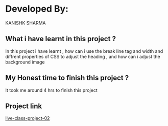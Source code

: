 # Developed By:

KANISHK SHARMA



## What i have learnt in this project ?

In this project i have learnt , how can i use the break line tag and width and diffrent properties of CSS to adjust the heading , and how can i adjust the background image 


## My Honest time to finish this project ?

It took me around 4 hrs to finish this project

## Project link

[live-class-project-02](https://musical-chimera-cc9609.netlify.app/)